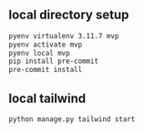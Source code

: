 ## local directory setup
```bash
pyenv virtualenv 3.11.7 mvp
pyenv activate mvp
pyenv local mvp
pip install pre-commit
pre-commit install
```

## local tailwind
```
python manage.py tailwind start
```
